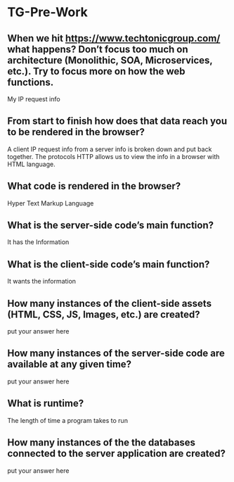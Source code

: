 # TG-Pre-Work

## When we hit https://www.techtonicgroup.com/ what happens? Don’t focus too much on architecture (Monolithic, SOA, Microservices, etc.). Try to focus more on how the web functions.

My IP request info

## From start to finish how does that data reach you to be rendered in the browser?

A client IP request info from a server info is broken down and put back together. The protocols HTTP allows us to view the info in a browser with HTML language.

## What code is rendered in the browser?

Hyper Text Markup Language

## What is the server-side code’s main function?

It has the Information

## What is the client-side code’s main function?

It wants the information

## How many instances of the client-side assets (HTML, CSS, JS, Images, etc.) are created?

put your answer here

## How many instances of the server-side code are available at any given time?

put your answer here

## What is runtime?

The length of time a program takes to run

## How many instances of the the databases connected to the server application are created?

put your answer here
